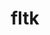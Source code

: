 ---
title: "fltk"
layout: cache
categories: [package, develop]
meta: {"compilers": ["gcc@=11.4.0", "oneapi@=2024.2.1"], "num_specs": 16, "num_specs_by_stack": {"e4s": 10, "e4s-oneapi": 6, "root": 16}, "oss": ["ubuntu22.04"], "platforms": ["linux"], "stacks": ["e4s", "e4s-oneapi", "root"], "targets": ["x86_64_v3"], "versions": ["1.3.7"]}
spec_details: [{"compiler": "oneapi@=2024.2.1", "hash": "25qfoixj5sdzmji7pu7tqfr6zqogdbgv", "os": "ubuntu22.04", "platform": "linux", "size": "-", "stacks": ["e4s-oneapi", "root"], "target": "x86_64_v3", "variants": ["build_system=generic", "+gl", "+shared", "~xft"], "versions": ["1.3.7"]}, {"compiler": "gcc@=11.4.0", "hash": "2r3qssayqdzvhgx4xk5ptywgts4k52kv", "os": "ubuntu22.04", "platform": "linux", "size": "-", "stacks": ["e4s", "root"], "target": "x86_64_v3", "variants": ["build_system=generic", "+gl", "+shared", "~xft"], "versions": ["1.3.7"]}, {"compiler": "oneapi@=2024.2.1", "hash": "2x7vj3bfow74vbi4omyxecbcz52lm4rd", "os": "ubuntu22.04", "platform": "linux", "size": "-", "stacks": ["e4s-oneapi", "root"], "target": "x86_64_v3", "variants": ["build_system=generic", "+gl", "+shared", "~xft"], "versions": ["1.3.7"]}, {"compiler": "oneapi@=2024.2.1", "hash": "36pu7dukz6cugrw37uusal2q4n74caho", "os": "ubuntu22.04", "platform": "linux", "size": "-", "stacks": ["e4s-oneapi", "root"], "target": "x86_64_v3", "variants": ["build_system=generic", "+gl", "+shared", "~xft"], "versions": ["1.3.7"]}, {"compiler": "gcc@=11.4.0", "hash": "5gvklybfsa7mqnsn3zqbq5hrc3pqeya6", "os": "ubuntu22.04", "platform": "linux", "size": "-", "stacks": ["e4s", "root"], "target": "x86_64_v3", "variants": ["build_system=generic", "+gl", "+shared", "~xft"], "versions": ["1.3.7"]}, {"compiler": "gcc@=11.4.0", "hash": "6kp4lhby2krf2mrues2nnl3wq3t2u6dw", "os": "ubuntu22.04", "platform": "linux", "size": "-", "stacks": ["e4s", "root"], "target": "x86_64_v3", "variants": ["build_system=generic", "+gl", "+shared", "~xft"], "versions": ["1.3.7"]}, {"compiler": "oneapi@=2024.2.1", "hash": "awpg5pdbqbtblincbu64pajgukcazrx4", "os": "ubuntu22.04", "platform": "linux", "size": "-", "stacks": ["e4s-oneapi", "root"], "target": "x86_64_v3", "variants": ["build_system=generic", "+gl", "+shared", "~xft"], "versions": ["1.3.7"]}, {"compiler": "gcc@=11.4.0", "hash": "bfppq32md2ndcnr464a5subevscv3nqs", "os": "ubuntu22.04", "platform": "linux", "size": "-", "stacks": ["e4s", "root"], "target": "x86_64_v3", "variants": ["build_system=generic", "+gl", "+shared", "~xft"], "versions": ["1.3.7"]}, {"compiler": "oneapi@=2024.2.1", "hash": "c2lu5ppi6g6o422km4tvig7vckznjp6u", "os": "ubuntu22.04", "platform": "linux", "size": "-", "stacks": ["e4s-oneapi", "root"], "target": "x86_64_v3", "variants": ["build_system=generic", "+gl", "+shared", "~xft"], "versions": ["1.3.7"]}, {"compiler": "gcc@=11.4.0", "hash": "emzxqlofl3ehdqnweljcvdc6ashz77tu", "os": "ubuntu22.04", "platform": "linux", "size": "-", "stacks": ["e4s", "root"], "target": "x86_64_v3", "variants": ["build_system=generic", "+gl", "+shared", "~xft"], "versions": ["1.3.7"]}, {"compiler": "gcc@=11.4.0", "hash": "i6z6olbasjotvgw34yixkd5xyx6wszde", "os": "ubuntu22.04", "platform": "linux", "size": "-", "stacks": ["e4s", "root"], "target": "x86_64_v3", "variants": ["build_system=generic", "+gl", "+shared", "~xft"], "versions": ["1.3.7"]}, {"compiler": "oneapi@=2024.2.1", "hash": "mbmfgr5npcpptj3vnn4etz7pxtm7jynw", "os": "ubuntu22.04", "platform": "linux", "size": "-", "stacks": ["e4s-oneapi", "root"], "target": "x86_64_v3", "variants": ["build_system=generic", "+gl", "+shared", "~xft"], "versions": ["1.3.7"]}, {"compiler": "gcc@=11.4.0", "hash": "nvho6igjlldp33sxgzpikt677tmmmtbn", "os": "ubuntu22.04", "platform": "linux", "size": "-", "stacks": ["e4s", "root"], "target": "x86_64_v3", "variants": ["build_system=generic", "+gl", "+shared", "~xft"], "versions": ["1.3.7"]}, {"compiler": "gcc@=11.4.0", "hash": "oaqi7htqytjlojrqlmhi2xcnltppzgec", "os": "ubuntu22.04", "platform": "linux", "size": "-", "stacks": ["e4s", "root"], "target": "x86_64_v3", "variants": ["build_system=generic", "+gl", "+shared", "~xft"], "versions": ["1.3.7"]}, {"compiler": "gcc@=11.4.0", "hash": "sccjftidmf2qbwqgnq7jjndmsxkpjvlz", "os": "ubuntu22.04", "platform": "linux", "size": "-", "stacks": ["e4s", "root"], "target": "x86_64_v3", "variants": ["build_system=generic", "+gl", "+shared", "~xft"], "versions": ["1.3.7"]}, {"compiler": "gcc@=11.4.0", "hash": "v2hcmnbkt6ho4gnfz5jb3x33wlhqkuhc", "os": "ubuntu22.04", "platform": "linux", "size": "-", "stacks": ["e4s", "root"], "target": "x86_64_v3", "variants": ["build_system=generic", "+gl", "+shared", "~xft"], "versions": ["1.3.7"]}]
---